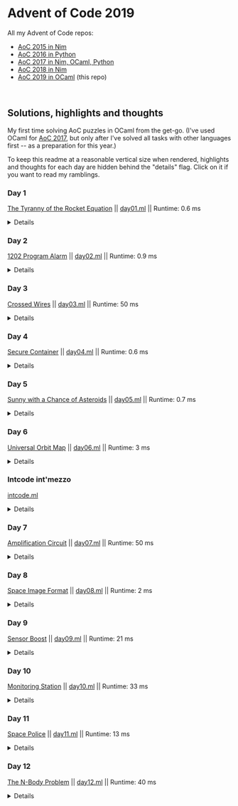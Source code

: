 # Advent of Code 2019

All my Advent of Code repos:

* [AoC 2015 in Nim](https://github.com/narimiran/advent_of_code_2015)
* [AoC 2016 in Python](https://github.com/narimiran/advent_of_code_2016)
* [AoC 2017 in Nim, OCaml, Python](https://github.com/narimiran/AdventOfCode2017)
* [AoC 2018 in Nim](https://github.com/narimiran/AdventOfCode2018)
* [AoC 2019 in OCaml](https://github.com/narimiran/AdventOfCode2019) (this repo)


&nbsp;


## Solutions, highlights and thoughts

My first time solving AoC puzzles in OCaml from the get-go.
(I've used OCaml for [AoC 2017](https://github.com/narimiran/AdventOfCode2017),
but only after I've solved all tasks with other languages first -- as a preparation for this year.)

To keep this readme at a reasonable vertical size when rendered,
highlights and thoughts for each day are hidden behind the "details" flag.
Click on it if you want to read my ramblings.


### Day 1

[The Tyranny of the Rocket Equation](http://adventofcode.com/2019/day/1) || [day01.ml](ocaml/day01.ml) || Runtime: 0.6 ms

<details>

We have two slightly different functions (`f`) for each part, so counting the total boils down to:
```ocaml
List.fold_left (fun acc x -> acc + f x) 0
```

</details>



### Day 2

[1202 Program Alarm](http://adventofcode.com/2019/day/2) || [day02.ml](ocaml/day02.ml) || Runtime: 0.9 ms

<details>

Our inputs are such that there is no need to iterate through all possible `verb`s,
we can always leave `verb` at zero and later on calculate it from the difference between the desired and given output.
```ocaml
let result = intcode |> set_up [(1, noun)] |> run in
let verb = output - result in
if verb < 100 then
  100 * noun + verb
```

</details>



### Day 3

[Crossed Wires](http://adventofcode.com/2019/day/3) || [day03.ml](ocaml/day03.ml) || Runtime: 50 ms

<details>

Initial idea was to create a `Map` for every wire and then to find intersections via `Map.merge`:
```ocaml
let path_a = follow wire_a
let path_b = follow wire_b

let intersections = find_intersections path_a path_b

let () =
  intersections |> find closest;
  intersections |> find shortest
```
Although elegant, it was very inefficient. (Runtime around 180 ms)

Current solution treats wires differently:
The first wire is used to populate a `Hashtbl` with all visited points as keys and the number of steps taken as values.
The second wire is used only to check for intersections.
This gives 3.5x performance boost.
```ocaml
let () =
  wire_a |> visit_all_points;
  wire_b |> find_intersections;

  intersections |> find closest;
  intersections |> find shortest
```

</details>



### Day 4

[Secure Container](http://adventofcode.com/2019/day/4) || [day04.ml](ocaml/day04.ml) || Runtime: 0.6 ms

<details>

The initial solution iterated through the whole range between `low` and `high`,
converting each number to `String` or `OSeq` (I've tried both versions):
```ocaml
let solve ~part =
  let f = if part = 1 then ( >= ) else ( = ) in
  let res = ref 0 in
  for i = low to high do
    let sq = String.to_seq (string_of_int i) in
    if not_decr sq then
      let groups = sq |> OSeq.group ~eq:Char.equal in
      if OSeq.exists (fun g -> f (OSeq.length g) 2) groups then incr res
  done;
  !res
```
This had 1.3 **b**illion instructions and its runtime was around 130 ms.

Current solution is much uglier: it has six for-loops to iterate on each digit,
where lower bound for each digit is dependant on the digit before it.
Also, we iterate over potential candidates only once, and test for both parts:
```ocaml
let digit_groups = [ a; b; c; d; e; f ] |> group_lengths in
if digit_groups |> has_multiples then incr part_1;
if digit_groups |> has_duplicates then incr part_2
```
where `group_lengths` is a specialised and optimized version of `CCList.group_succ`
just for this task:
No unnecessary creations of lists of groups and `List.rev`,
we're interested only in number of members of each group of the same digit:
```ocaml
let group_lengths l =
  let rec aux acc cur amnt l =
    match cur, l with
    | _, [] -> amnt :: acc
    | y, x :: tl when Int.equal x y -> aux acc x (amnt+1) tl
    | _, x :: tl -> aux (amnt :: acc) x 1 tl
  in
  aux [] 0 0 l
```

The result of changing the algorithm and applying these micro-optimisations?
900k instructions (1500 times less than original!) and its runtime is 0.6 ms.
If it is ugly but it works... :)

Bonus: the main function looks like `>>=`.

</details>



### Day 5

[Sunny with a Chance of Asteroids](http://adventofcode.com/2019/day/5) || [day05.ml](ocaml/day05.ml) || Runtime: 0.7 ms

<details>

Below are the notes from the original version of `day05.ml`, together with the bug that
had bit me later on Day 9 (`let dest = a.(ip+3)`).
After Day 9 was released, the common logic from days 2, 5, 7 and 9 was extracted to
`intcode` module, and the solutions for those days were vastly simplified.
(See ["Intcode int'mezzo"](#intcode-intmezzo) below for more details.)

----

After you finally manage to read and understand what the instructions want from you,
the task becomes quite straight-forward.
Not counting the warm-up task on Day 1, I would say this was the easiest one so far:
Take Day 2, add new opcodes, change some details, and you're done.

Our "intcode computer" is starting to evolve and soon enough (but not yet)
these things should be probably put in a separate module which will be used by multiple tasks.

The initial solution had 8 separate branches for 8 separate opcodes.
Simple and straightforward, but lots of unnecessary duplication:
I've noticed that I can group together opcodes 1&2, 5&6, and 7&8 —
the only difference between them was the function/operation involved,
so the logical thing to do was to define custom operator for each group:
```ocaml
let ( +|* ) = if op = 1 then ( + ) else ( * ) in
a.(dest) <- n +|* v

let ( <>|= ) = if op = 5 then ( <> ) else ( = ) in
if n <>|= 0 then v else ip+3

let ( <|= ) = if op = 7 then ( < ) else ( = ) in
a.(dest) <- if n <|= v then 1 else 0
```

Operation deduplication half way done.
Groups 1&2 and 7&8 still had a lot of things in common
(they both read two parameters, have the same destination location (`ip+3`), do the same jump (`ip+4`))
so in the end they were put in the same branch to cut duplicated stuff some more:
```ocaml
let noun = read_param 1 in
match a.(ip) mod 100 with
| 1 | 2 | 7 | 8 as op ->
  let verb = read_param 2 in
  let dest = a.(ip+3) in
  a.(dest) <-
    (match op with
     | 1 -> noun + verb
     | 2 -> noun * verb
     | 7 -> CCBool.to_int (noun < verb)
     | 8 -> CCBool.to_int (noun = verb)
     | _ -> failwith "ocaml, you silly");
  ip+4
```

Yes I've removed some of the custom operators defined above, so some duplication is reintroduced.
I find it more readable this way.

</details>



### Day 6

[Universal Orbit Map](http://adventofcode.com/2019/day/6) || [day06.ml](ocaml/day06.ml) || Runtime: 3 ms

<details>

Ungh! Quest for my future self:
can you understand all the functions your previous self has written here?

We go through the input and create two `Map`s, one (used for the first part of the task)
containing `parent -> children` relationships (called `p2c`),
and the other containing `kid -> parent` relationships (called `k2p`) for the second part.

Part 1 is the recursive traversal through `"COM"`'s children, their children,
their children's children, ... counting the total distance to `"COM"`:
```ocaml
let rec traverse n key =
  match children with
  | [] -> n
  | _ ->
    let children_distances = List.map (traverse (n+1)) children in
    n + List.fold_left (+) 0 children_distances
```

The second part first builds the list of all ancestors for `"YOU"` and `"SAN"`:
```ocaml
let rec traverse relations acc = function
  | "COM" -> acc
  | kid ->
    let parent = relations |> RelationMap.find kid in
    traverse relations (parent::acc) parent
```

Both of those lists start with `"COM"` and all the common ancestors for both `"YOU"` and `"SAN"`.
We need to remove those, and what remains is the answer for the second part:
```ocaml
let rec calc_orbital_transfers you san =
  match you, san with
  | x::xs, y::ys when x = y -> calc_orbital_transfers xs ys
  | _, _ -> List.length you + List.length san
```

</details>



### Intcode int'mezzo

[intcode.ml](ocaml/lib/intcode.ml)

<details>

From Day 5 notes:

> Our "intcode computer" is starting to evolve and soon enough (but not yet)
> these things should be probably put in a separate module which will be used
> by multiple tasks.

The refactoring time has come.

When Day 7 was released, I wasn't at home so I couldn't solve it at that time.
I've read the task and realised that my current implementation from Day 5 won't fit for it,
I would need to refactor it so the state between runs remains preserved.

In the mean time, Day 9 was released, and with it our "intcode computer" implementation
is complete.
A perfect time to extract all the useful functions in a separate module.

Our computer can be in three states:
1. running - executing instructions until one of two things happen:
2. waiting - computer's input queue is empty and it can't continue until it receives an input
3. halted - computer has reached intcode 99

The computer is now represented as a `record`:
```ocaml
type state = Running | Waiting | Halted

type computer = {
  ram : int array;
  ip : int;
  rp : int;
  state : state;
  in_queue : int Queue.t;
  out_queue : int Queue.t;
}
```
where `ip` and `rp` are instruction and relative pointers, respectively, and
`in_queue` and `out_queue` are FIFO queues.

Computer initialization supports specifying arbitrary RAM size (with the 4096 as the default).
```ocaml
let initialize_computer ?(ram_size=4096) instructions =
  let ram = initialize_memory ram_size instructions in
  let in_queue = Queue.create () in
  let out_queue = Queue.create () in
  { ram; ip = 0; rp = 0; state = Running; in_queue; out_queue }
```

We can write to `in_queue` and read from `out_queue`, either the next output value
(days 7, 9, 11) or the last value in the queue (Day 5).
```ocaml
let receive value comp =
  Queue.add value comp.in_queue;
  comp

let get_next_output comp =
  Queue.take comp.out_queue

let get_last_output comp =
  comp.out_queue
  |> Queue.to_seq
  |> OSeq.reduce (fun _ v -> v)
```

When the computer has stopped (either waiting or halted), the whole state is
returned as different tasks need different values from it.
```ocaml
let run_until_halt comp =
  let rec run comp =
    match comp.state with
    | Halted | Waiting -> comp
    | Running -> comp |> execute_opcode |> run
  in
  { comp with state = Running } |> run
```

</details>



### Day 7

[Amplification Circuit](http://adventofcode.com/2019/day/7) || [day07.ml](ocaml/day07.ml) || Runtime: 50 ms

<details>

Now that [my intcode module](ocaml/lib/intcode.ml) is complete, the main problem
of this task becomes how to repeatedly loop through the amplifiers until one
of them halts.

[`CCList.fold_map`](https://c-cube.github.io/ocaml-containers/dev/containers/CCList/index.html#val-fold_map)
proved to be very useful for this:
It takes an accumulator (just like the regular `fold_left`), which in our case is
the output of the previous computer/amplifier; and it returns a tuple containing
both the accumulator and the modified list (like `map`), which are our computers/amplifiers
after they had run this time.
We need both of those outputs.

Using that function, we can recursively run all of our computers until one of them halted:
```ocaml
let rec get_output (score, computers) =
  if some_halted computers then score
  else
    computers
    |> CCList.fold_map
      (fun last_output comp ->
         let comp' =
           comp
           |> Intcode.receive last_output
           |> Intcode.run_until_halt in
         comp'.output, comp')
      score
    |> get_output
```

With that in place, finding the solution for both parts is just a matter of running
all the permutations of phase settings, and finding the maximal output:
```ocaml
let solve =
  permutations
  %> List.fold_left
    (fun acc perm ->
       let computers = create_computers perm in
       (0, computers) |> get_output |> max acc)
    0
```

</details>



### Day 8

[Space Image Format](http://adventofcode.com/2019/day/8) || [day08.ml](ocaml/day08.ml) || Runtime: 2 ms

<details>

This is an easy one after Day 7, which was the hardest one so far for me.

The first part is boring:
We count the number of each digit per layer, and find the layer with the fewest zeros.

The second part is more interesting.
For each pixel, we recursively try to find its color, starting from the top-most
layer and until we reach a layer with a non-transparent pixel.
Not a very efficient way of doing things (we repeatedly go through the list of layers,
and then for each layer we go to `nth` pixel), but it wins for its simplicity:
```ocaml
let rec pixel_color layers pixel =
  match layers with
  | [] -> failwith "pixel is transparent"
  | layer :: below ->
    (match List.nth layer pixel with
     | '0' -> ' '
     | '1' -> '#'
     | '2' -> pixel_color below pixel
     | _ -> failwith "invalid input")
```

</details>



### Day 9

[Sensor Boost](http://adventofcode.com/2019/day/9) || [day09.ml](ocaml/day09.ml) || Runtime: 21 ms

<details>

This task has brought a relative pointer (`rp`) and a new mode (`2`):
```ocaml
  match mode with
  | 0 -> param_val
  | 1 -> ip + param
  | 2 -> rp + param_val
```

With that in place, the [intcode computer](ocaml/lib/intcode.ml) is now complete.

This felt even easier than Day 5.

</details>



### Day 10

[Monitoring Station](http://adventofcode.com/2019/day/10) || [day10.ml](ocaml/day10.ml) || Runtime: 33 ms

<details>

At first I didn't even bother to solve this one because all I could think of
was some lousy `O(n^2)` algorithm, and "Surely, that can't be it, I need
something more clever than that!".
As it turns out, there's no need to be more clever than that
(and don't call me Shirley!).

Initially I solved the first part without `atan2` because I was afraid of
floating point errors:
```ocaml
let slope (x1, y1) (x2, y2) =
  let dx = x2 - x1 in
  let dy = y2 - y1 in
  let d = gcd dx dy |> abs in
  let dx' = dx / d in
  let dy' = dy / d in
  (dx', dy')
```

Later on, for the second part, I decided to use `atan2` to keep things simple,
so I refactored everything to use it.

The first thing to notice in the task is that we are *not* in the usual
right-hand Cartesian coordinate system (where y-axis is counter-clockwise
from the x-axis), but in the left-hand one (y-axis points downwards).
Or to put it differently, instead of the usual `x-y` coordinate system,
we are in the rotated-clockwise `y-x` (right-hand!) coordinate system.

This means we can still have the meaningful results of `atan2` by providing
its arguments in reverse (`atan2 x y` instead of the usual `atan2 y x`).

To find the 200th asteroid in the clockwise direction starting from pointing
upwards, we need to sort the angles from the largest to smallest:
```ocaml
let angle_cmp (phi1, _) (phi2, _) = - Float.compare phi1 phi2
```

Fortunately, `Float.compare` correctly deals with any floating point inaccuracies,
so we're able to filter out all asteroids with the same relative angle to
our monitoring station:
```ocaml
asterioids
|> relative_locations station
|> OSeq.sort_uniq ~cmp:angle_cmp
|> OSeq.nth 199
```

</details>



### Day 11

[Space Police](http://adventofcode.com/2019/day/11) || [day11.ml](ocaml/day11.ml) || Runtime: 13 ms

<details>

We are once again in left-hand Cartesian coordinate system with y-axis pointing downwards,
and we must take that into an account when making turns.

A direction is defined as `(x, y)` tuple with possible values `(1, 0)` (right),
`(-1, 0)` (left), `(0, 1)` (down!), and `(0, -1)` (up!).
To make a turn we use the following function:
```ocaml
let rotate (x, y) = function
  | Left -> (y, -x)
  | Right -> (-y, x)
```

Painting the hull is a matter of recursively following the rules of the task,
until the computer halts:

1. read input from the current position
1. run computer until it can't run no more (`Waiting` state)
1. read the two outputs (`color` and `turn`, respectively)
1. paint the current position
1. change direction
1. move to the next position

```ocaml
let input = panels |> PanelMap.get_or ~default:0 pos in
let comp' =
  comp
  |> Intcode.receive input
  |> Intcode.run_until_halt in
let color = comp' |> Intcode.get_next_output in
let turn = comp' |> Intcode.get_next_output |> Turn.of_int in
let panels' = panels |> PanelMap.add pos color in
let dir' = turn |> Turn.rotate dir in
let pos' = Coord.(pos + dir') in
paint panels' pos' dir' comp'
```

</details>



### Day 12

[The N-Body Problem](http://adventofcode.com/2019/day/12) || [day12.ml](ocaml/day12.ml) || Runtime: 40 ms

<details>

The famous n-body problem! Woohoo!

When I saw the input, I immediately remembered a
[similar task ("Particle Swarm") from AoC 2017](https://adventofcode.com/2017/day/20).
Not because I have a really good memory (I don't), but because I've solved AoC 2017 just
one month ago, as a preparation for this year.

So let's reuse some data-types from
[that solution](https://github.com/narimiran/AdventOfCode2017/blob/master/ocaml/day20.ml),
it might be an overkill but who knows, it may be useful for the second part:
```ocaml
type coord = { x : int; y : int; z : int }
type moon = { p : coord; v : coord }
```

There is also no need for regex, `sscanf` does the job very well for these kinds
of inputs:
```ocaml
let zeros = { x = 0; y = 0; z = 0 }

let create_moon x y z = {
  p = { x; y; z };
  v = zeros;
}

let parse_line line =
  Scanf.sscanf
    line
    "<x=%d, y=%d, z=%d>"
    create_moon
```

Following the instructions on how to first calculate and then apply the gravity
to velocity, followed by applying velocity to positions, the first part is just
running the simulation with 1000 time steps, and calculating the total energy
of the system:
```ocaml
let time_step moons =
  moons
  |> List.map (apply_gravity moons)
  |> List.map apply_velocity

let part_1 =
  let open CCFun in
  simulate 1000
  %> List.map total_energy
  %> List.fold_left (+) 0
```

And then... the second part appears.
The first thing to do is just to ignore the instructions, which say
*"the universe might last for a very long time before repeating"*.

After a while, a change of mind.
Ok, we might want to listen to the instructions after all :)

A thought comes to my mind:
There are multiple bodies which behave periodically, but each (probably) has
its own period.
We need to break this problem down into smaller ones, calculate the periods
for each smaller problem and then find the least common multiple.

The question remains: what are the smaller problems here?
I had several wrong guesses before it dawned on me: the directions
are independent of each other.

That discovery is the best part of the solution for part 2.
The code is quite ugly and I won't be posting it here.

There are several parts where you can potentially make your code faster.
- The first thing to notice is that you don't have to save every configuration,
  the system will return at its original configuration.
- The second thing that speeds things up is that you can only look for the time
  where the velocities for each moon will return to its original values (zeros).
  This happens twice per period (the initial state, and then the "farthest" state),
  so we can find when this happens and then multiply the result by 2.

</details>
